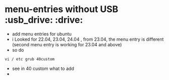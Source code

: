 # menu-entries without USB :usb_drive: :drive:
- add menu entries for ubuntu
- i Looked for 22.04, 23.04, 24.04 , from 23.04, the menu entry is different (second menu entry is working for 23.04 and above)
- so do
````
vi / etc grub 40custom
````
- see in 40 custom what to add
- 
